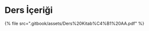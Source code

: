 # Ders İçeriği

<!--Index-->

{% file src=".gitbook/assets/Ders%20Kitab%C4%B1%20AA.pdf" %}

<!--Index-->
